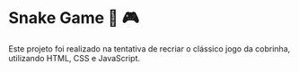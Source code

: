 # Snake Game :snake: :video_game:

Este projeto foi realizado na tentativa de recriar o clássico jogo da cobrinha, utilizando HTML, CSS e JavaScript.